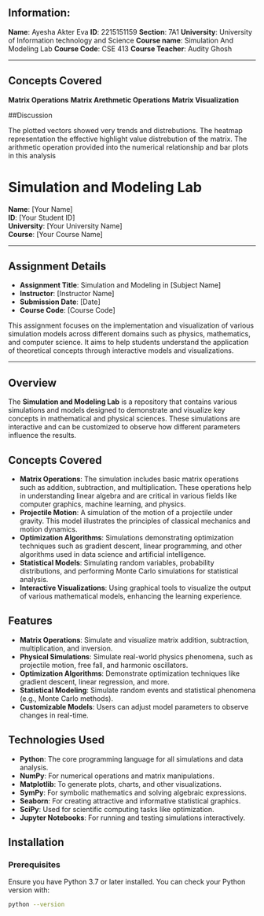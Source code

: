 ## Information:

**Name**: Ayesha Akter Eva
**ID**: 2215151159
**Section**: 7A1
**University**: University of Information technology and Science
**Course name**: Simulation And Modeling Lab
**Course Code**: CSE 413
**Course Teacher**: Audity Ghosh

---

## Concepts Covered

**Matrix Operations**
**Matrix Arethmetic Operations**
**Matrix Visualization**



##Discussion

The plotted vectors showed very trends and distrebutions.
The heatmap representation the effective highlight value distrebution of the matrix.
The arithmetic operation provided into the numerical relationship and bar plots in this analysis

# Simulation and Modeling Lab

**Name**: [Your Name]  
**ID**: [Your Student ID]  
**University**: [Your University Name]  
**Course**: [Your Course Name]

---

## Assignment Details

- **Assignment Title**: Simulation and Modeling in [Subject Name]
- **Instructor**: [Instructor Name]
- **Submission Date**: [Date]
- **Course Code**: [Course Code]

This assignment focuses on the implementation and visualization of various simulation models across different domains such as physics, mathematics, and computer science. It aims to help students understand the application of theoretical concepts through interactive models and visualizations.

---

## Overview

The **Simulation and Modeling Lab** is a repository that contains various simulations and models designed to demonstrate and visualize key concepts in mathematical and physical sciences. These simulations are interactive and can be customized to observe how different parameters influence the results.

## Concepts Covered

- **Matrix Operations**: The simulation includes basic matrix operations such as addition, subtraction, and multiplication. These operations help in understanding linear algebra and are critical in various fields like computer graphics, machine learning, and physics.
- **Projectile Motion**: A simulation of the motion of a projectile under gravity. This model illustrates the principles of classical mechanics and motion dynamics.
- **Optimization Algorithms**: Simulations demonstrating optimization techniques such as gradient descent, linear programming, and other algorithms used in data science and artificial intelligence.
- **Statistical Models**: Simulating random variables, probability distributions, and performing Monte Carlo simulations for statistical analysis.
- **Interactive Visualizations**: Using graphical tools to visualize the output of various mathematical models, enhancing the learning experience.

## Features

- **Matrix Operations**: Simulate and visualize matrix addition, subtraction, multiplication, and inversion.
- **Physical Simulations**: Simulate real-world physics phenomena, such as projectile motion, free fall, and harmonic oscillators.
- **Optimization Algorithms**: Demonstrate optimization techniques like gradient descent, linear regression, and more.
- **Statistical Modeling**: Simulate random events and statistical phenomena (e.g., Monte Carlo methods).
- **Customizable Models**: Users can adjust model parameters to observe changes in real-time.

## Technologies Used

- **Python**: The core programming language for all simulations and data analysis.
- **NumPy**: For numerical operations and matrix manipulations.
- **Matplotlib**: To generate plots, charts, and other visualizations.
- **SymPy**: For symbolic mathematics and solving algebraic expressions.
- **Seaborn**: For creating attractive and informative statistical graphics.
- **SciPy**: Used for scientific computing tasks like optimization.
- **Jupyter Notebooks**: For running and testing simulations interactively.

## Installation

### Prerequisites

Ensure you have Python 3.7 or later installed. You can check your Python version with:

```bash
python --version


